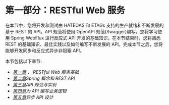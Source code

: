 # 第一部分：RESTful Web 服务

在本节中，您将开发和测试由 HATEOAS 和 ETAGs 支持的生产就绪和不断发展的基于 REST 的 API。API 规范将使用 OpenAPI 规范(Swagger)编写。您将学习使用 Spring WebFlux 进行反应式 API 开发的基础知识。在本节结束时，您将熟悉 REST 的基础知识、最佳实践以及如何编写不断发展的 API。完成本节之后，您将能够开发同步和反应式异步非阻塞 API。

本节包括以下章节:

*   [*第一章*](B16561_01_Epub_AM.xhtml#_idTextAnchor015) ， *RESTful Web 服务基础*
*   [*第二章*](B16561_02_Epub_AM.xhtml#_idTextAnchor047)*Spring 概念和 REST API*
*   [*第三章*](B16561_03_Epub_AM.xhtml#_idTextAnchor064)*API 规范与实现*
*   [*第四章*](B16561_04_Epub_AM.xhtml#_idTextAnchor086)*为 API 编写业务逻辑*
*   [*第五章*](B16561_05_Epub_AM.xhtml#_idTextAnchor105)*异步 API 设计*